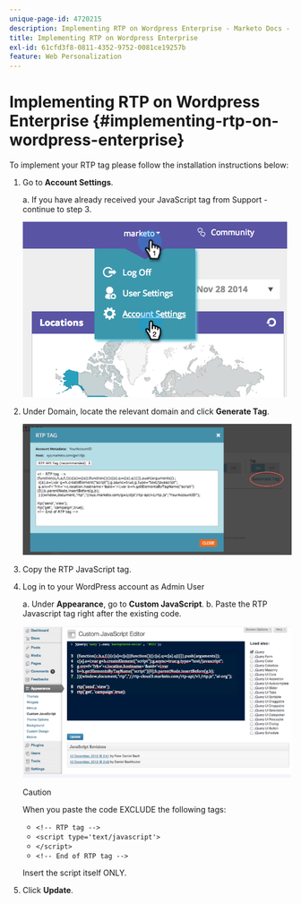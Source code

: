 ```yaml
---
unique-page-id: 4720215
description: Implementing RTP on Wordpress Enterprise - Marketo Docs - Product Documentation
title: Implementing RTP on Wordpress Enterprise
exl-id: 61cfd3f8-0811-4352-9752-0081ce19257b
feature: Web Personalization
---
```

# Implementing RTP on Wordpress Enterprise {#implementing-rtp-on-wordpress-enterprise}

To implement your RTP tag please follow the installation instructions below:

1. Go to **Account Settings**.

   a. If you have already received your JavaScript tag from Support - continue to step 3.

   ![](assets/image2014-11-30-15-3a19-3a21-3.png)

1. Under Domain, locate the relevant domain and click **Generate Tag**.

   ![](assets/image2014-11-30-15-3a20-3a17-3.png)

1. Copy the RTP JavaScript tag.

1. Log in to your WordPress account as Admin User

   a. Under **Appearance**, go to **Custom JavaScript**.
   b. Paste the RTP Javascript tag right after the existing code.  

      ![](assets/image2014-12-3-17-3a51-3a46.png)

   >[!CAUTION]
   >
   >When you paste the code EXCLUDE the following tags:
   >
   >* `<!-- RTP tag -->`
   >* `<script type='text/javascript'>`
   >* `</script>`
   >* `<!-- End of RTP tag -->`
   >
   >Insert the script itself ONLY.

1. Click **Update**.
